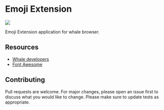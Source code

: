 # Emoji Extension

![](https://img.shields.io/badge/language-javascript-red.svg)

Emoji Extension application for whale browser.

## Resources

- [Whale developers](https://developers.whale.naver.com/)
- [Font Awesome](https://fontawesome.com/)

## Contributing

Pull requests are welcome. For major changes, please open an issue first to discuss what you would like to change.
Please make sure to update tests as appropriate.
